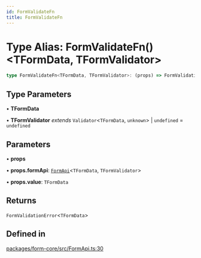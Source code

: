 ```yaml
---
id: FormValidateFn
title: FormValidateFn
---
```


# Type Alias: FormValidateFn()\<TFormData, TFormValidator\>

```ts
type FormValidateFn<TFormData, TFormValidator>: (props) => FormValidationError<TFormData>;
```

## Type Parameters

• **TFormData**

• **TFormValidator** *extends* `Validator`\<`TFormData`, `unknown`\> \| `undefined` = `undefined`

## Parameters

• **props**

• **props.formApi**: [`FormApi`](../classes/formapi.md)\<`TFormData`, `TFormValidator`\>

• **props.value**: `TFormData`

## Returns

`FormValidationError`\<`TFormData`\>

## Defined in

[packages/form-core/src/FormApi.ts:30](https://github.com/TanStack/form/blob/main/packages/form-core/src/FormApi.ts#L30)
